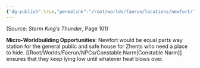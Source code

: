 ```yaml
---
{"dg-publish":true,"permalink":"/root/worlds/faerun/locations/newfort/"}
---
```



(Source: *Storm King’s Thunder*, Page 101)

**Micro-Worldbuilding Opportunities**: Newfort would be equal parts way station for the general public and safe house for Zhents who need a place to hide. [[Root/Worlds/Faerun/NPCs/Constable Narm\|Constable Narm]] ensures that they keep lying low until whatever heat blows over.

